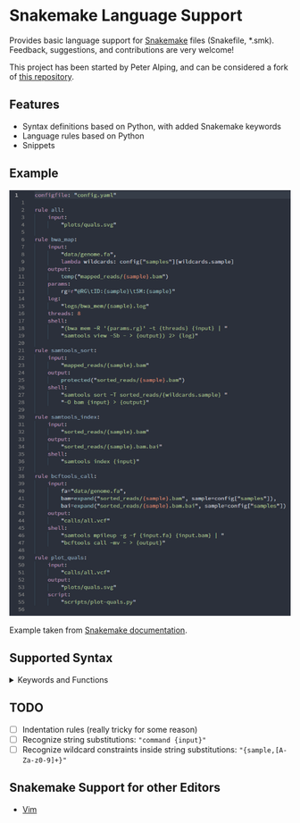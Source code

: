 # Snakemake Language Support

Provides basic language support for [Snakemake](https://snakemake.readthedocs.io) files (Snakefile, *.smk).
Feedback, suggestions, and contributions are very welcome!

This project has been started by Peter Alping, and can be considered a fork of [this repository](https://gitlab.com/alping/vscode-snakemake).

## Features

- Syntax definitions based on Python, with added Snakemake keywords
- Language rules based on Python
- Snippets

## Example

![Snakemake syntax highlighting example](misc/example.png)

<!--
Needs to be published with:
vsce publish --baseContentUrl https://gitlab.com/alping/vscode-snakemake/raw/master
-->

Example taken from [Snakemake documentation](https://snakemake.readthedocs.io/en/stable/tutorial/advanced.html#summary).

## Supported Syntax

<details>

<summary>Keywords and Functions</summary>

- Configurations
  - configfile
  - include
  - localrules
  - onerror
  - onstart
  - onsuccess
  - ruleorder
  - snakefile
  - workdir
- Rules
  - checkpoint
  - rule
  - subworkflow
- Rule Parameters
  - benchmark
  - conda
  - cwl
  - group
  - input
  - log
  - message
  - output
  - params
  - priority
  - resources
  - run
  - script
  - shadow
  - shell
  - singularity
  - threads
  - version
  - wildcard_constraints
  - wrapper
- Functions
  - ancient
  - directory
  - expand
  - pipe
  - protected
  - temp
  - touch
  - unpack

</details>

## TODO

- [ ] Indentation rules (really tricky for some reason)
- [ ] Recognize string substitutions: `"command {input}"`
- [ ] Recognize wildcard constraints inside string substitutions: `"{sample,[A-Za-z0-9]+}"`

## Snakemake Support for other Editors

- [Vim](https://github.com/snakemake/snakemake/tree/master/misc/vim)
